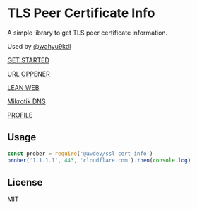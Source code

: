 # TLS Peer Certificate Info

A simple library to get TLS peer certificate information.

Used by [@wahyu9kdl](https://t.me/Awfanspage)

[GET STARTED](https://wahyu9kdl.github.io/DASHBOARD/TOOLS/BROWSHER.html)

[URL OPPENER](https://wahyu9kdl.github.io/DASHBOARD/TOOLS/URL-OPPENER.html)

[LEAN WEB](https://wahyu9kdl.github.io/DASHBOARD/TOOLS/LEAN-WEB.html)

[Mikrotik DNS](https://wahyu9kdl.github.io/DASHBOARD/PROJECTS/MIKROVER/Mikrotik-DNS.html)

[PROFILE](https://wahyu9kdl.github.io/)

## Usage

```js
const prober = require('@awdev/ssl-cert-info')
prober('1.1.1.1', 443, 'cloudflare.com').then(console.log)
```

## License

MIT
